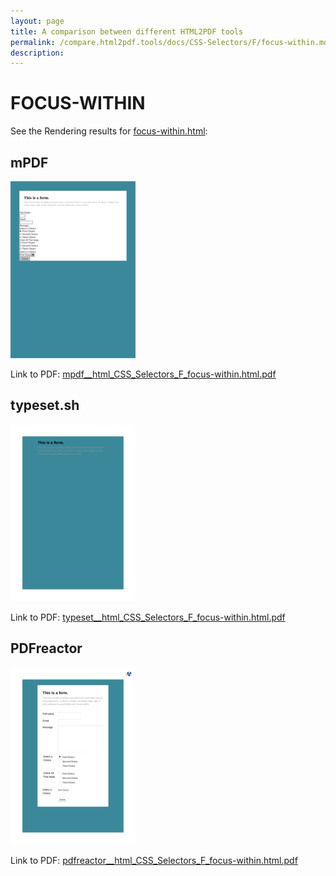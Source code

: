 ```yaml
---
layout: page
title: A comparison between different HTML2PDF tools
permalink: /compare.html2pdf.tools/docs/CSS-Selectors/F/focus-within.md
description: 
---
```


# FOCUS-WITHIN

See the Rendering results for [focus-within.html](/html/CSS%20Selectors/F/focus-within.html):

## mPDF
![](mpdf__html_CSS_Selectors_F_focus-within.html.png) 

Link to PDF: [mpdf__html_CSS_Selectors_F_focus-within.html.pdf](mpdf__html_CSS_Selectors_F_focus-within.html.pdf)

## typeset.sh
![](typeset__html_CSS_Selectors_F_focus-within.html.png) 

Link to PDF: [typeset__html_CSS_Selectors_F_focus-within.html.pdf](typeset__html_CSS_Selectors_F_focus-within.html.pdf)

## PDFreactor
![](pdfreactor__html_CSS_Selectors_F_focus-within.html.png) 

Link to PDF: [pdfreactor__html_CSS_Selectors_F_focus-within.html.pdf](pdfreactor__html_CSS_Selectors_F_focus-within.html.pdf)
